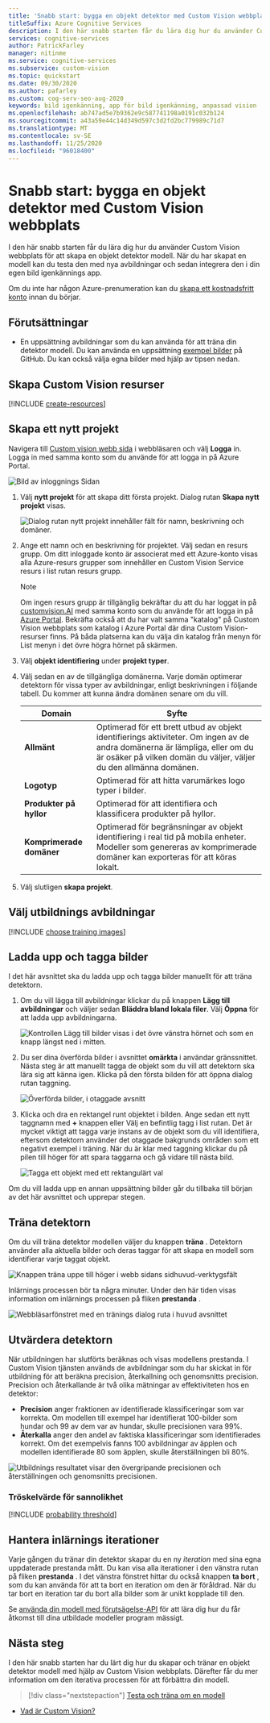 ```yaml
---
title: 'Snabb start: bygga en objekt detektor med Custom Vision webbplats'
titleSuffix: Azure Cognitive Services
description: I den här snabb starten får du lära dig hur du använder Custom Vision webbplats för att skapa, träna och testa en objekt detektor modell.
services: cognitive-services
author: PatrickFarley
manager: nitinme
ms.service: cognitive-services
ms.subservice: custom-vision
ms.topic: quickstart
ms.date: 09/30/2020
ms.author: pafarley
ms.custom: cog-serv-seo-aug-2020
keywords: bild igenkänning, app för bild igenkänning, anpassad vision
ms.openlocfilehash: ab747ad5e7b9362e9c587741198a0191c032b124
ms.sourcegitcommit: a43a59e44c14d349d597c3d2fd2bc779989c71d7
ms.translationtype: MT
ms.contentlocale: sv-SE
ms.lasthandoff: 11/25/2020
ms.locfileid: "96018400"
---
```

# <a name="quickstart-build-an-object-detector-with-the-custom-vision-website"></a>Snabb start: bygga en objekt detektor med Custom Vision webbplats

I den här snabb starten får du lära dig hur du använder Custom Vision webbplats för att skapa en objekt detektor modell. När du har skapat en modell kan du testa den med nya avbildningar och sedan integrera den i din egen bild igenkännings app.

Om du inte har någon Azure-prenumeration kan du [skapa ett kostnadsfritt konto](https://azure.microsoft.com/free/cognitive-services/) innan du börjar.

## <a name="prerequisites"></a>Förutsättningar

- En uppsättning avbildningar som du kan använda för att träna din detektor modell. Du kan använda en uppsättning [exempel bilder](https://github.com/Azure-Samples/cognitive-services-python-sdk-samples/tree/master/samples/vision/images) på GitHub. Du kan också välja egna bilder med hjälp av tipsen nedan.

## <a name="create-custom-vision-resources"></a>Skapa Custom Vision resurser

[!INCLUDE [create-resources](includes/create-resources.md)]

## <a name="create-a-new-project"></a>Skapa ett nytt projekt

Navigera till [Custom vision webb sida](https://customvision.ai) i webbläsaren och välj __Logga__ in. Logga in med samma konto som du använde för att logga in på Azure Portal.

![Bild av inloggnings Sidan](./media/browser-home.png)


1. Välj **nytt projekt** för att skapa ditt första projekt. Dialog rutan **Skapa nytt projekt** visas.

    ![Dialog rutan nytt projekt innehåller fält för namn, beskrivning och domäner.](./media/get-started-build-detector/new-project.png)

1. Ange ett namn och en beskrivning för projektet. Välj sedan en resurs grupp. Om ditt inloggade konto är associerat med ett Azure-konto visas alla Azure-resurs grupper som innehåller en Custom Vision Service resurs i list rutan resurs grupp. 

   > [!NOTE]
   > Om ingen resurs grupp är tillgänglig bekräftar du att du har loggat in på [customvision.AI](https://customvision.ai) med samma konto som du använde för att logga in på [Azure Portal](https://portal.azure.com/). Bekräfta också att du har valt samma "katalog" på Custom Vision webbplats som katalog i Azure Portal där dina Custom Vision-resurser finns. På båda platserna kan du välja din katalog från menyn för List menyn i det övre högra hörnet på skärmen. 

1. Välj __objekt identifiering__ under __projekt typer__.

1. Välj sedan en av de tillgängliga domänerna. Varje domän optimerar detektorn för vissa typer av avbildningar, enligt beskrivningen i följande tabell. Du kommer att kunna ändra domänen senare om du vill.

    |Domain|Syfte|
    |---|---|
    |__Allmänt__| Optimerad för ett brett utbud av objekt identifierings aktiviteter. Om ingen av de andra domänerna är lämpliga, eller om du är osäker på vilken domän du väljer, väljer du den allmänna domänen. |
    |__Logotyp__|Optimerad för att hitta varumärkes logo typer i bilder.|
    |__Produkter på hyllor__|Optimerad för att identifiera och klassificera produkter på hyllor.|
    |__Komprimerade domäner__| Optimerad för begränsningar av objekt identifiering i real tid på mobila enheter. Modeller som genereras av komprimerade domäner kan exporteras för att köras lokalt.|

1. Välj slutligen __skapa projekt__.

## <a name="choose-training-images"></a>Välj utbildnings avbildningar

[!INCLUDE [choose training images](includes/choose-training-images.md)]

## <a name="upload-and-tag-images"></a>Ladda upp och tagga bilder

I det här avsnittet ska du ladda upp och tagga bilder manuellt för att träna detektorn. 

1. Om du vill lägga till avbildningar klickar du på knappen __Lägg till avbildningar__ och väljer sedan __Bläddra bland lokala filer__. Välj __Öppna__ för att ladda upp avbildningarna.

    ![Kontrollen Lägg till bilder visas i det övre vänstra hörnet och som en knapp längst ned i mitten.](./media/get-started-build-detector/add-images.png)

1. Du ser dina överförda bilder i avsnittet **omärkta** i användar gränssnittet. Nästa steg är att manuellt tagga de objekt som du vill att detektorn ska lära sig att känna igen. Klicka på den första bilden för att öppna dialog rutan taggning. 

    ![Överförda bilder, i otaggade avsnitt](./media/get-started-build-detector/images-untagged.png)

1. Klicka och dra en rektangel runt objektet i bilden. Ange sedan ett nytt taggnamn med **+** knappen eller Välj en befintlig tagg i list rutan. Det är mycket viktigt att tagga varje instans av de objekt som du vill identifiera, eftersom detektorn använder det otaggade bakgrunds områden som ett negativt exempel i träning. När du är klar med taggning klickar du på pilen till höger för att spara taggarna och gå vidare till nästa bild.

    ![Tagga ett objekt med ett rektangulärt val](./media/get-started-build-detector/image-tagging.png)

Om du vill ladda upp en annan uppsättning bilder går du tillbaka till början av det här avsnittet och upprepar stegen.

## <a name="train-the-detector"></a>Träna detektorn

Om du vill träna detektor modellen väljer du knappen **träna** . Detektorn använder alla aktuella bilder och deras taggar för att skapa en modell som identifierar varje taggat objekt.

![Knappen träna uppe till höger i webb sidans sidhuvud-verktygsfält](./media/getting-started-build-a-classifier/train01.png)

Inlärnings processen bör ta några minuter. Under den här tiden visas information om inlärnings processen på fliken **prestanda** .

![Webbläsarfönstret med en tränings dialog ruta i huvud avsnittet](./media/get-started-build-detector/training.png)

## <a name="evaluate-the-detector"></a>Utvärdera detektorn

När utbildningen har slutförts beräknas och visas modellens prestanda. I Custom Vision tjänsten används de avbildningar som du har skickat in för utbildning för att beräkna precision, återkallning och genomsnitts precision. Precision och återkallande är två olika mätningar av effektiviteten hos en detektor:

- **Precision** anger fraktionen av identifierade klassificeringar som var korrekta. Om modellen till exempel har identifierat 100-bilder som hundar och 99 av dem var av hundar, skulle precisionen vara 99%.
- **Återkalla** anger den andel av faktiska klassificeringar som identifierades korrekt. Om det exempelvis fanns 100 avbildningar av äpplen och modellen identifierade 80 som äpplen, skulle återställningen bli 80%.

![Utbildnings resultatet visar den övergripande precisionen och återställningen och genomsnitts precisionen.](./media/get-started-build-detector/trained-performance.png)

### <a name="probability-threshold"></a>Tröskelvärde för sannolikhet

[!INCLUDE [probability threshold](includes/probability-threshold.md)]

## <a name="manage-training-iterations"></a>Hantera inlärnings iterationer

Varje gången du tränar din detektor skapar du en ny _iteration_ med sina egna uppdaterade prestanda mått. Du kan visa alla iterationer i den vänstra rutan på fliken **prestanda** . I det vänstra fönstret hittar du också knappen **ta bort** , som du kan använda för att ta bort en iteration om den är föråldrad. När du tar bort en iteration tar du bort alla bilder som är unikt kopplade till den.

Se [använda din modell med förutsägelse-API](./use-prediction-api.md) för att lära dig hur du får åtkomst till dina utbildade modeller program mässigt.

## <a name="next-steps"></a>Nästa steg

I den här snabb starten har du lärt dig hur du skapar och tränar en objekt detektor modell med hjälp av Custom Vision webbplats. Därefter får du mer information om den iterativa processen för att förbättra din modell.

> [!div class="nextstepaction"]
> [Testa och träna om en modell](test-your-model.md)

* [Vad är Custom Vision?](./overview.md)
